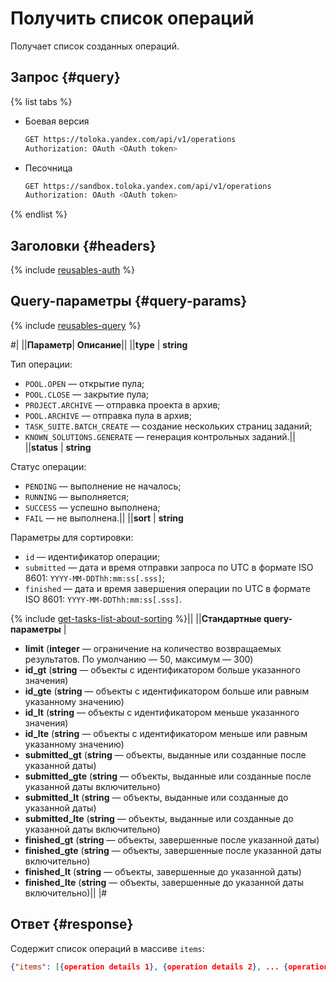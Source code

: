 # Получить список операций

Получает список созданных операций.

## Запрос {#query}

{% list tabs %}

- Боевая версия

    ```bash
    GET https://toloka.yandex.com/api/v1/operations
    Authorization: OAuth <OAuth token>
    ```

- Песочница

    ```bash
    GET https://sandbox.toloka.yandex.com/api/v1/operations
    Authorization: OAuth <OAuth token>
    ```

{% endlist %}

## Заголовки {#headers}

{% include [reusables-auth](../_includes/reusables/id-reusables/auth.md) %}

## Query-параметры {#query-params}

{% include [reusables-query](../_includes/reusables/id-reusables/query.md) %}


#|
||**Параметр**| **Описание**||
||**type** | **string**

Тип операции:

- `POOL.OPEN` — открытие пула;
- `POOL.CLOSE` — закрытие пула;
- `PROJECT.ARCHIVE` — отправка проекта в архив;
- `POOL.ARCHIVE` — отправка пула в архив;
- `TASK_SUITE.BATCH_CREATE` — создание нескольких страниц заданий;
- `KNOWN_SOLUTIONS.GENERATE` — генерация контрольных заданий.||
||**status** | **string**

Статус операции:

- `PENDING` — выполнение не началось;
- `RUNNING` — выполняется;
- `SUCCESS` — успешно выполнена;
- `FAIL` — не выполнена.||
||**sort** | **string**

Параметры для сортировки:

- `id` — идентификатор операции;
- `submitted` — дата и время отправки запроса по UTC в формате ISO 8601: `YYYY-MM-DDThh:mm:ss[.sss]`;
- `finished` — дата и время завершения операции по UTC в формате ISO 8601: `YYYY-MM-DDThh:mm:ss[.sss]`.

{% include [get-tasks-list-about-sorting](../_includes/concepts/get-tasks-list/id-get-tasks-list/about-sorting.md) %}||
||**Стандартные query-параметры** |
- **limit** (**integer** — ограничение на количество возвращаемых результатов. По умолчанию — 50, максимум — 300)
- **id_gt** (**string** — объекты с идентификатором больше указанного значения)
- **id_gte** (**string** — объекты с идентификатором больше или равным указанному значению)
- **id_lt** (**string** — объекты с идентификатором меньше указанного значения)
- **id_lte** (**string** — объекты с идентификатором меньше или равным указанному значению)
- **submitted_gt** (**string** — объекты, выданные или созданные после указанной даты)
- **submitted_gte** (**string** — объекты, выданные или созданные после указанной даты включительно)
- **submitted_lt** (**string** — объекты, выданные или созданные до указанной даты)
- **submitted_lte** (**string** — объекты, выданные или созданные до указанной даты включительно)
- **finished_gt** (**string** — объекты, завершенные после указанной даты)
- **finished_gte** (**string** — объекты, завершенные после указанной даты включительно)
- **finished_lt** (**string** — объекты, завершенные до указанной даты)
- **finished_lte** (**string** — объекты, завершенные до указанной даты включительно)||
|#

## Ответ {#response}

Содержит список операций в массиве `items`:

```json
{"items": [{operation details 1}, {operation details 2}, ... {operation details n}], "has_more": false}
```